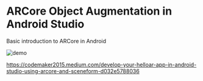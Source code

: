# ARCore Object Augmentation in Android Studio
Basic introduction to ARCore in Android

![demo](https://github.com/codemaker2015/ar-object-augmentation-android-studio/blob/master/demo/demo.gif)

https://codemaker2015.medium.com/develop-your-helloar-app-in-android-studio-using-arcore-and-sceneform-d032e5788036

